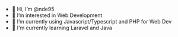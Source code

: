 - 👋 Hi, I’m @nde95
- 👀 I’m interested in Web Development
- 🌱 I’m currently using Javascript/Typescript and PHP for Web Dev
- 🧐 I'm currently learning Laravel and Java


<!---
nde95/nde95 is a ✨ special ✨ repository because its `README.md` (this file) appears on your GitHub profile.
You can click the Preview link to take a look at your changes.
--->

